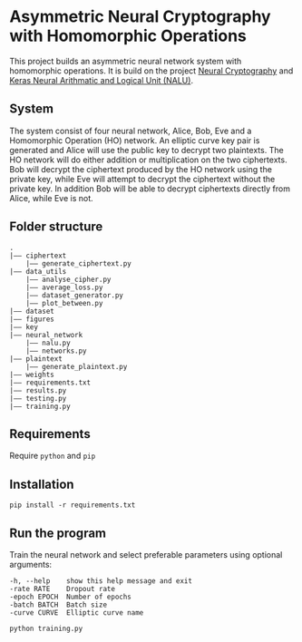 # Asymmetric Neural Cryptography with Homomorphic Operations

This project builds an asymmetric neural network system with homomorphic operations. It is build on the project [Neural Cryptography](https://github.com/minawoien/Neural-Cryptography) and [Keras Neural Arithmatic and Logical Unit (NALU)](https://github.com/titu1994/keras-neural-alu/tree/master). 

## System
The system consist of four neural network, Alice, Bob, Eve and a Homomorphic Operation (HO) network. An elliptic curve key pair is generated and Alice will use the public key to decrypt two plaintexts. The HO network will do either addition or multiplication on the two ciphertexts. Bob will decrypt the ciphertext produced by the HO network using the private key, while Eve will attempt to decrypt the ciphertext without the private key. In addition Bob will be able to decrypt ciphertexts directly from Alice, while Eve is not.

## Folder structure

    .
    |–– ciphertext
        |–– generate_ciphertext.py
    |–– data_utils
        |–– analyse_cipher.py
        |–– average_loss.py
        |–– dataset_generator.py
        |–– plot_between.py
    |–– dataset
    |–– figures
    |–– key
    |–– neural_network
        |–– nalu.py
        |–– networks.py
    |–– plaintext
        |–– generate_plaintext.py
    |–– weights
    |–– requirements.txt
    |–– results.py
    |–– testing.py
    |–– training.py


## Requirements
Require `python` and `pip`

## Installation
```
pip install -r requirements.txt
```

## Run the program
Train the neural network and select preferable parameters using optional arguments:
  ```
  -h, --help    show this help message and exit
  -rate RATE    Dropout rate
  -epoch EPOCH  Number of epochs
  -batch BATCH  Batch size
  -curve CURVE  Elliptic curve name
  ```

```
python training.py
```